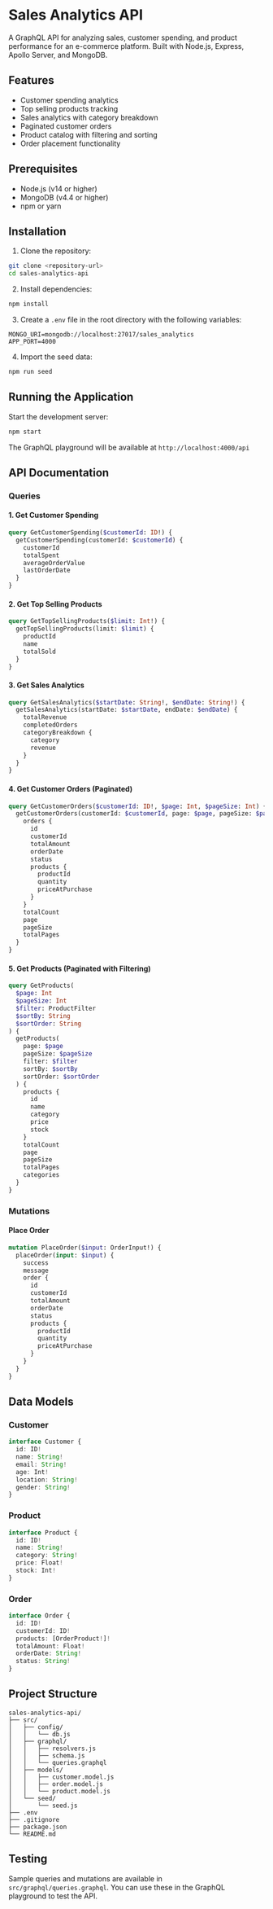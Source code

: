 # Sales Analytics API

A GraphQL API for analyzing sales, customer spending, and product performance for an e-commerce platform. Built with Node.js, Express, Apollo Server, and MongoDB.

## Features

- Customer spending analytics
- Top selling products tracking
- Sales analytics with category breakdown
- Paginated customer orders
- Product catalog with filtering and sorting
- Order placement functionality

## Prerequisites

- Node.js (v14 or higher)
- MongoDB (v4.4 or higher)
- npm or yarn

## Installation

1. Clone the repository:
```bash
git clone <repository-url>
cd sales-analytics-api
```

2. Install dependencies:
```bash
npm install
```

3. Create a `.env` file in the root directory with the following variables:
```env
MONGO_URI=mongodb://localhost:27017/sales_analytics
APP_PORT=4000
```

4. Import the seed data:
```bash
npm run seed
```

## Running the Application

Start the development server:
```bash
npm start
```

The GraphQL playground will be available at `http://localhost:4000/api`

## API Documentation

### Queries

#### 1. Get Customer Spending
```graphql
query GetCustomerSpending($customerId: ID!) {
  getCustomerSpending(customerId: $customerId) {
    customerId
    totalSpent
    averageOrderValue
    lastOrderDate
  }
}
```

#### 2. Get Top Selling Products
```graphql
query GetTopSellingProducts($limit: Int!) {
  getTopSellingProducts(limit: $limit) {
    productId
    name
    totalSold
  }
}
```

#### 3. Get Sales Analytics
```graphql
query GetSalesAnalytics($startDate: String!, $endDate: String!) {
  getSalesAnalytics(startDate: $startDate, endDate: $endDate) {
    totalRevenue
    completedOrders
    categoryBreakdown {
      category
      revenue
    }
  }
}
```

#### 4. Get Customer Orders (Paginated)
```graphql
query GetCustomerOrders($customerId: ID!, $page: Int, $pageSize: Int) {
  getCustomerOrders(customerId: $customerId, page: $page, pageSize: $pageSize) {
    orders {
      id
      customerId
      totalAmount
      orderDate
      status
      products {
        productId
        quantity
        priceAtPurchase
      }
    }
    totalCount
    page
    pageSize
    totalPages
  }
}
```

#### 5. Get Products (Paginated with Filtering)
```graphql
query GetProducts(
  $page: Int
  $pageSize: Int
  $filter: ProductFilter
  $sortBy: String
  $sortOrder: String
) {
  getProducts(
    page: $page
    pageSize: $pageSize
    filter: $filter
    sortBy: $sortBy
    sortOrder: $sortOrder
  ) {
    products {
      id
      name
      category
      price
      stock
    }
    totalCount
    page
    pageSize
    totalPages
    categories
  }
}
```

### Mutations

#### Place Order
```graphql
mutation PlaceOrder($input: OrderInput!) {
  placeOrder(input: $input) {
    success
    message
    order {
      id
      customerId
      totalAmount
      orderDate
      status
      products {
        productId
        quantity
        priceAtPurchase
      }
    }
  }
}
```

## Data Models

### Customer
```typescript
interface Customer {
  id: ID!
  name: String!
  email: String!
  age: Int!
  location: String!
  gender: String!
}
```

### Product
```typescript
interface Product {
  id: ID!
  name: String!
  category: String!
  price: Float!
  stock: Int!
}
```

### Order
```typescript
interface Order {
  id: ID!
  customerId: ID!
  products: [OrderProduct!]!
  totalAmount: Float!
  orderDate: String!
  status: String!
}
```

## Project Structure

```
sales-analytics-api/
├── src/
│   ├── config/
│   │   └── db.js
│   ├── graphql/
│   │   ├── resolvers.js
│   │   ├── schema.js
│   │   └── queries.graphql
│   ├── models/
│   │   ├── customer.model.js
│   │   ├── order.model.js
│   │   └── product.model.js
│   └── seed/
│       └── seed.js
├── .env
├── .gitignore
├── package.json
└── README.md
```

## Testing

Sample queries and mutations are available in `src/graphql/queries.graphql`. You can use these in the GraphQL playground to test the API.